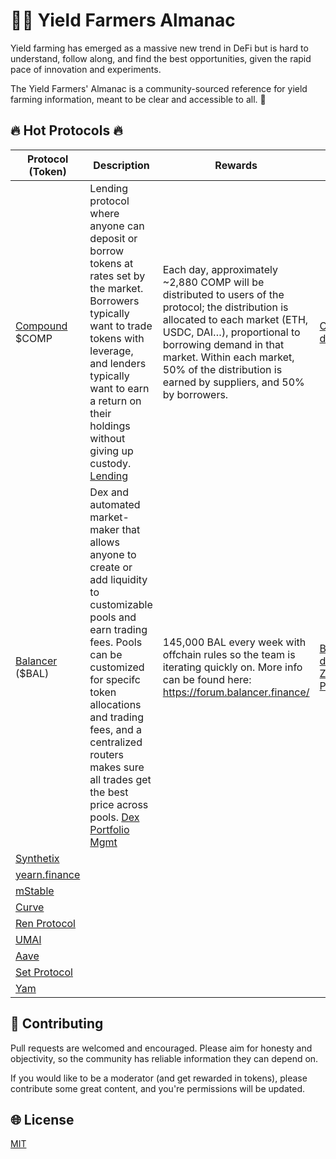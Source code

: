 
# 👨‍🌾 Yield Farmers Almanac
Yield farming has emerged as a massive new trend in DeFi but is hard to understand, follow along, and find the best opportunities, given the rapid pace of innovation and experiments.

The Yield Farmers' Almanac is a community-sourced reference for yield farming information, meant to be clear and accessible to all. 🤗

## 🔥 Hot Protocols 🔥
|Protocol (Token)|Description|Rewards|How to access|
|---|---|---|---|
|[Compound](https://compound.finance/) $COMP|Lending protocol where anyone can deposit or borrow tokens at rates set by the market. Borrowers typically want to trade tokens with leverage, and lenders typically want to earn a return on their holdings without giving up custody. [Lending](#)|Each day, approximately ~2,880 COMP will be distributed to users of the protocol; the distribution is allocated to each market (ETH, USDC, DAI…), proportional to borrowing demand in that market. Within each market, 50% of the distribution is earned by suppliers, and 50% by borrowers.|[Compound dapp](https://app.compound.finance/)|
|[Balancer](https://balancer.finance/) ($BAL)|Dex and automated market-maker that allows anyone to create or add liquidity to customizable pools and earn trading fees. Pools can be customized for specifc token allocations and trading fees, and a centralized routers makes sure all trades get the best price across pools. [Dex](#) [Portfolio Mgmt](#)|145,000 BAL every week with offchain rules so the team is iterating quickly on. More info can be found here: https://forum.balancer.finance/|[Balancer dapp](https://pools.balancer.exchange/#/) [Zapper Pools](https://www.zapper.fi/invest)|
|[Synthetix](https://www.synthetix.io/) ||||
|[yearn.finance](https://yearn.finance/) ||||
|[mStable](https://mstable.org/) ||||
|[Curve](https://www.curve.fi/) ||||
|[Ren Protocol](https://renproject.io/) ||||
|[UMAl](https://umaproject.org/) ||||
|[Aave](https://aave.com/) ||||
|[Set Protocol](https://www.tokensets.com/) ||||
|[Yam](https://yam.finance/) ||||

## 📝 Contributing
Pull requests are welcomed and encouraged. Please aim for honesty and objectivity, so the community has reliable information they can depend on.

If you would like to be a moderator (and get rewarded in tokens), please contribute some great content, and you're permissions will be updated.

## 🌐 License
[MIT](https://choosealicense.com/licenses/mit/)
